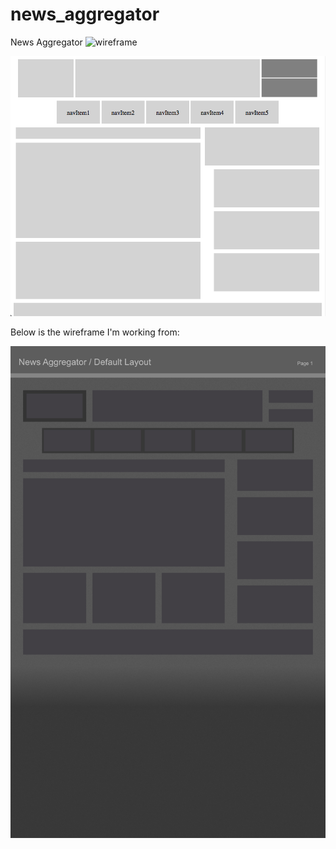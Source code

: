 # news_aggregator

News Aggregator
![wireframe](newsAggregator_component.jpg)

![screenshot](NewsAggregator.png)

Below is the wireframe I'm working from:

![wireframe](newsAgg_wireframe.jpg)


